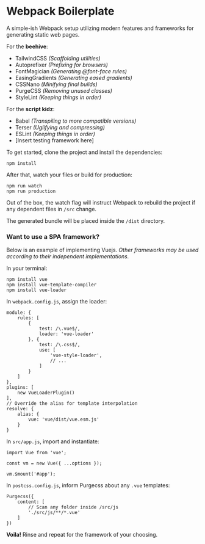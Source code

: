 # Webpack Boilerplate

A simple-ish Webpack setup utilizing modern features and frameworks for generating static web pages.

For the **beehive**:

- TailwindCSS *(Scaffolding utilities)*
- Autoprefixer *(Prefixing for browsers)*
- FontMagician *(Generating @font-face rules)*
- EasingGradients *(Generating eased gradients)*
- CSSNano *(Minifying final builds)*
- PurgeCSS *(Removing unused classes)*
- StyleLint *(Keeping things in order)*

For the **script kidz**:

- Babel *(Transpiling to more compatible versions)*
- Terser *(Uglifying and compressing)*
- ESLint *(Keeping things in order)*
- [Insert testing framework here]

To get started, clone the project and install the dependencies:

```
npm install
```

After that, watch your files or build for production:

```
npm run watch
npm run production
```

Out of the box, the watch flag will instruct Webpack to rebuild the project if any dependent files in `/src` change.

The generated bundle will be placed inside the `/dist` directory.

### Want to use a SPA framework?

Below is an example of implementing Vuejs. *Other frameworks may be used according to their independent implementations.*

In your terminal:

```
npm install vue
npm install vue-template-compiler
npm install vue-loader
```

In `webpack.config.js`, assign the loader:

```
module: {
	rules: [
		{
			test: /\.vue$/,
			loader: 'vue-loader'
		}, {
			test: /\.css$/,
			use: [
				'vue-style-loader',
				// ...
			]
		}
	]
},
plugins: [
	new VueLoaderPlugin()
],
// Override the alias for template interpolation
resolve: {
	alias: {
		vue: 'vue/dist/vue.esm.js'
	}
}
```

In `src/app.js`, import and instantiate:

```
import Vue from 'vue';

const vm = new Vue({ ...options });

vm.$mount('#app');
```

In `postcss.config.js`, inform Purgecss about any `.vue` templates:

```
Purgecss({
	content: [
		// Scan any folder inside /src/js
		'./src/js/**/*.vue'
	]
})
```

**Voila!** Rinse and repeat for the framework of your choosing.